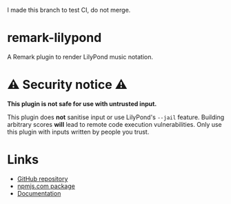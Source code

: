 I made this branch to test CI, do not merge.

# remark-lilypond

A Remark plugin to render LilyPond music notation.

# ⚠️ Security notice ⚠️

**This plugin is not safe for use with untrusted input.**

This plugin does **not** sanitise input or use LilyPond's `--jail` feature.
Building arbitrary scores **will** lead to remote code execution
vulnerabilities. Only use this plugin with inputs written by people you trust.

# Links

- [GitHub repository](https://github.com/jorins/remark-lilypond)
- [npmjs.com package](https://www.npmjs.com/package/remark-lilypond)
- [Documentation](https://jorins.github.io/remark-lilypond/)
